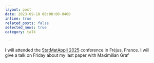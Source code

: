 ```yaml
---
layout: post
date: 2023-09-18 08:00:00-0400
inline: true
related_posts: false
selected_news: true
category: talk

---
```

I will attended the <a href="https://statmathappli.mathnum.inrae.fr/fr/">StatMatAppli 2025</a> conference in Fréjus, France. I will give a talk on Friday about my last paper with Maximilian Graf 
